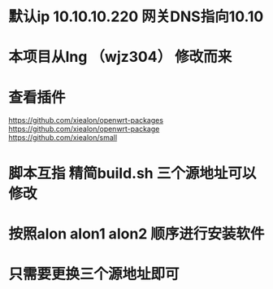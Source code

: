 # 默认ip 10.10.10.220 网关DNS指向10.10
# 本项目从Ing （wjz304）  修改而来 
# 查看插件
https://github.com/xiealon/openwrt-packages
https://github.com/xiealon/openwrt-package
https://github.com/xiealon/small
# 脚本互指 精简build.sh 三个源地址可以修改  
# 按照alon alon1 alon2 顺序进行安装软件 
# 只需要更换三个源地址即可 
